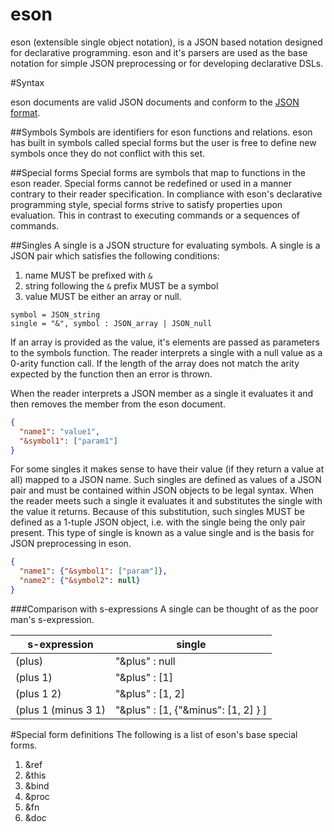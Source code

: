 eson
===

eson (extensible single object notation), is a JSON based notation designed for declarative programming. eson and it's parsers are used as the base notation for simple JSON preprocessing or for developing declarative DSLs. 

#Syntax

eson documents are valid JSON documents and conform to the [JSON format](http://json.org/). 

##Symbols
Symbols are identifiers for eson functions and relations. eson has built in symbols called special forms but the user is free to define new symbols once they do not conflict with this set. 

##Special forms
Special forms are symbols that map to functions in the eson reader. Special forms cannot be redefined or used in a manner contrary to their reader specification. In compliance with eson's declarative programming style, special forms strive to satisfy properties upon evaluation. This in contrast to executing commands or a sequences of commands.

##Singles
A single is a JSON structure for evaluating symbols. A single is a JSON pair which satisfies the following conditions:

1. name MUST be prefixed with `&`
1. string following the `&` prefix MUST be a symbol
1. value MUST be either an array or null. 

```ebnf
symbol = JSON_string
single = "&", symbol : JSON_array | JSON_null
```

If an array is provided as the value, it's elements are passed as parameters to the symbols function. The reader interprets a single with a null value as a 0-arity function call. If the length of the array does not match the arity expected by the function then an error is thrown.  

When the reader interprets a JSON member as a single it evaluates it and then removes the member from the eson document. 

```JSON
{ 
  "name1": "value1",
  "&symbol1": ["param1"]
}
```

For some singles it makes sense to have their value (if they return a value at all) mapped to a JSON name. Such singles are defined as values of a JSON pair and must be contained within JSON objects to be legal syntax. When the reader meets such a single it evaluates it and substitutes the single with the value it returns. Because of this substitution, such singles MUST be defined as a 1-tuple JSON object, i.e. with the single being the only pair present. This type of single is known as a value single and is the basis for JSON preprocessing in eson.

```JSON
{
  "name1": {"&symbol1": ["param"]},
  "name2": {"&symbol2": null}
}
```

###Comparison with s-expressions
A single can be thought of as the poor man's s-expression. 

| s-expression | single |
|--------------|--------|
| (plus)    | "&plus" : null |
| (plus 1)  | "&plus" : [1] |
| (plus 1 2)| "&plus" : [1, 2] |
| (plus 1 (minus 3 1)| "&plus" : [1, {"&minus": [1, 2] } ] |

#Special form definitions
The following is a list of eson's base special forms.
1. &ref
2. &this
2. &bind
3. &proc
4. &fn
5. &doc
